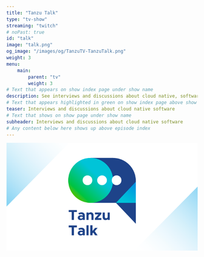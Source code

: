 ```yaml
---
title: "Tanzu Talk"
type: "tv-show"
streaming: "twitch"
# noPast: true
id: "talk"
image: "talk.png"
og_image: "/images/og/TanzuTV-TanzuTalk.png"
weight: 3
menu:
    main:
        parent: "tv"
        weight: 3
# Text that appears on show index page under show name
description: See interviews and discussions about cloud native, software modernization, and news in the Tanzu community.
# Text that appears highlighted in green on show index page above show name
teaser: Interviews and discussions about cloud native software
# Text that shows on show page under show name
subheader: Interviews and discussions about cloud native software
# Any content below here shows up above episode index
---
```

![Tanzu Talk show graphic](images/talk.png)
